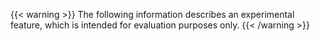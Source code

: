 ---
---
{{< warning >}}
The following information describes an experimental feature, which is intended
for evaluation purposes only.
{{< /warning >}}
